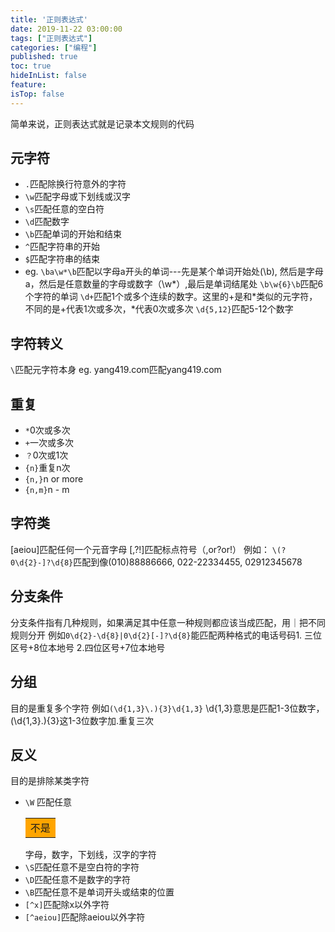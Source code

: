 ```yaml
---
title: '正则表达式'
date: 2019-11-22 03:00:00
tags: ["正则表达式"]
categories: ["编程"]
published: true
toc: true
hideInList: false
feature: 
isTop: false
---
```

简单来说，正则表达式就是记录本文规则的代码
<!--more-->
## 元字符
- `.`匹配除换行符意外的字符
- `\w`匹配字母或下划线或汉字
- `\s`匹配任意的空白符
- `\d`匹配数字
- `\b`匹配单词的开始和结束
- `^`匹配字符串的开始
- `$`匹配字符串的结束
- eg.
`\ba\w*\b`匹配以字母a开头的单词---先是某个单词开始处(\b), 然后是字母a，然后是任意数量的字母或数字（\w*）,最后是单词结尾处
`\b\w{6}\b`匹配6个字符的单词
`\d+`匹配1个或多个连续的数字。这里的+是和*类似的元字符，不同的是+代表1次或多次，*代表0次或多次
`\d{5,12}`匹配5-12个数字
## 字符转义
`\`匹配元字符本身
eg.   yang419\.com匹配yang419.com
## 重复
- `*`0次或多次
- `+`一次或多次
- `？`0次或1次
- `{n}`重复n次
- `{n,}`n or more
- `{n,m}`n - m
## 字符类
[aeiou]匹配任何一个元音字母
[,?!]匹配标点符号（,or?or!）
例如： `\(?0\d{2}-]?\d{8}`匹配到像(010)88886666, 022-22334455, 02912345678
## 分支条件
分支条件指有几种规则，如果满足其中任意一种规则都应该当成匹配，用｜把不同规则分开
例如`0\d{2}-\d{8}|0\d{2}[-]?\d{8}`能匹配两种格式的电话号码1. 三位区号+8位本地号 2.四位区号+7位本地号
## 分组
目的是重复多个字符
例如`(\d{1,3}\.){3}\d{1,3}` \d{1,3}意思是匹配1-3位数字，(\d{1,3}\.){3}这1-3位数字加.重复三次
## 反义
目的是排除某类字符
- `\W` 匹配任意<table><tr><td bgcolor=orange>不是</td></tr></table>字母，数字，下划线，汉字的字符
- `\S`匹配任意不是空白符的字符
- `\D`匹配任意不是数字的字符
- `\B`匹配任意不是单词开头或结束的位置
- `[^x]`匹配除x以外字符
- `[^aeiou]`匹配除aeiou以外字符

